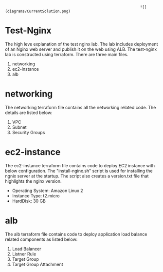                                                                   ![](diagrams/CurrentSolution.png)

# **Test-Nginx**
The high leve explanation of the test nginx lab. The lab includes deployment of an Nginx web server and publish it on the web using ALB. The test-nginx lab is constructed using terraform. There are three main files.
1. networking
2. ec2-instance
3. alb

# networking
The networking terraform file contains all the networking related code. The details are listed below:
1. VPC
2. Subnet
3. Security Groups

# ec2-instance
The ec2-instance terraform file contains code to deploy EC2 instance with below configuration. The "install-nginx.sh" script is used for installing the ngnix server at the startup. The script also creates a version.txt file that highlights the nginx version. 
- Operating System: Amazon Linux 2
- Instance Type: t2.micro
- HardDisk: 30 GB

# alb
The alb terraform file contains code to deploy application load balance related components as listed below:
1. Load Balancer
2. Listner Rule
3. Target Group
4. Target Group Attachment






